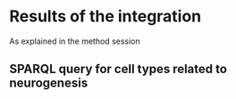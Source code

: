 # Results of the integration

As explained in the method session


## SPARQL query for cell types related to neurogenesis